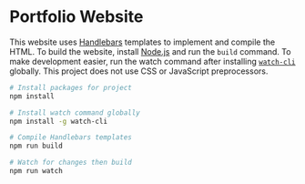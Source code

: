 # Portfolio Website

This website uses [Handlebars](https://handlebarsjs.com) templates to implement and compile the HTML. To build the website, install [Node.js](https://nodejs.org) and run the `build` command. To make development easier, run the watch command after installing [`watch-cli`](https://npmjs.org/watch-cli) globally. This project does not use CSS or JavaScript preprocessors.

```bash
# Install packages for project
npm install

# Install watch command globally
npm install -g watch-cli

# Compile Handlebars templates
npm run build

# Watch for changes then build
npm run watch
```
